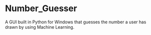 # Number_Guesser
A GUI built in Python for Windows that guesses the number a user has drawn by using Machine Learning.
